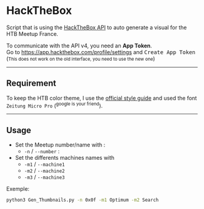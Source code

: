 
# HackTheBox


Script that is using the [HackTheBox API](https://documenter.getpostman.com/view/13129365/TVeqbmeq) to auto generate a visual for the HTB Meetup France.



To communicate with the API v4, you need an **App Token**.  
Go to https://app.hackthebox.com/profile/settings and <kbd>Create App Token</kbd> (<small>This does not work on the old interface, you need to use the new one</small>)

---

## Requirement

To keep the HTB color theme, I use the [official style guide](https://www.hackthebox.com/docs/Hack_The_Box_Brand_Assets_Guide.pdf) and used the font `Zeitung Micro Pro` (<sup>google is your friend</sup>).

---

## Usage


- Set the Meetup number/name with :
    - `-n` / `--number` :
- Set the differents machines names with
    - `-m1` / `--machine1`
    - `-m2` / `--machine2`
    - `-m3` / `--machine3`


Exemple: 
```bash
python3 Gen_Thumbnails.py -n 0x0f -m1 Optimum -m2 Search
```